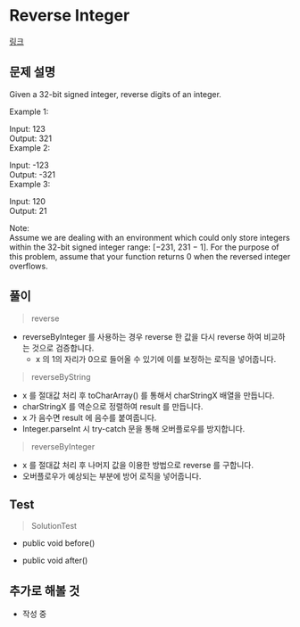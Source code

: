 # Reverse Integer   
[링크](https://leetcode.com/problems/reverse-integer/)

## 문제 설명
Given a 32-bit signed integer, reverse digits of an integer.

Example 1:

Input: 123  
Output: 321  
Example 2:  

Input: -123  
Output: -321  
Example 3:  

Input: 120  
Output: 21
  
Note:  
Assume we are dealing with an environment which could only store integers within the 32-bit signed integer range: [−231,  231 − 1]. For the purpose of this problem, assume that your function returns 0 when the reversed integer overflows.

## 풀이
> reverse
- reverseByInteger 를 사용하는 경우 reverse 한 값을 다시 reverse 하여 비교하는 것으로 검증합니다.
    - x 의 1의 자리가 0으로 들어올 수 있기에 이를 보정하는 로직을 넣어줍니다.

> reverseByString
- x 를 절대값 처리 후 toCharArray() 를 통해서 charStringX 배열을 만듭니다.
- charStringX 를 역순으로 정렬하여 result 를 만듭니다.
- x 가 음수면 result 에 음수를 붙여줍니다.
- Integer.parseInt 시 try-catch 문을 통해 오버플로우를 방지합니다.
 
> reverseByInteger
- x 를 절대값 처리 후 나머지 값을 이용한 방법으로 reverse 를 구합니다.
- 오버플로우가 예상되는 부분에 방어 로직을 넣어줍니다.
    
## Test    
> SolutionTest

- public void before() 
    
- public void after()

## 추가로 해볼 것
- 작성 중

